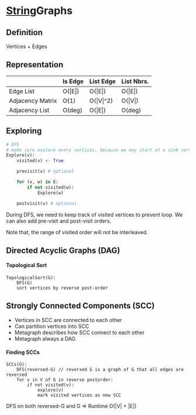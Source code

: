 # [String](/string.md)Graphs

## Definition

Vertices + Edges

## Representation

|  | Is Edge | List Edge | List Nbrs. |
| :--- | :--- | :--- | :--- |
| Edge List | O\(\|E\|\) | O\(\|E\|\) | O\(\|E\|\) |
| Adjacency Matrix | O\(1\) | O\(\|V\|^2\) | O\(\|V\|\) |
| Adjacency List | O\(deg\) | O\(\|E\|\) | O\(deg\) |

## Exploring

```python
# DFS
# make sure explore every vertices, because we may start at a sink vertex which has not out edges
Explore(v):
    visited(v) <- True

    previsit(v) # optional

    for (v, w) in E:
        if not visited(w):
            Explore(w)

    postvisit(v) # optional
```

During DFS, we need to keep track of visited vertices to prevent loop. We can also add pre-visit and post-visit orders.

Note that, the range of visited order will not be interleaved.

## Directed Acyclic Graphs \(DAG\)

#### Topological Sort

```
TopologicalSort(G):
    DFS(G)
    sort vertices by reverse post-order
```

## Strongly Connected Components \(SCC\)

* Vertices in SCC are connected to each other
* Can partition vertices into SCC
* Metagraph describes how SCC connect to each other
* Metagraph always a DAG

#### Finding SCCs

```
SCCs(G):
    DFS(reversed-G) // reversed G is a graph of G that all edges are reversed
    for v in V of G in reverse postorder:
        if not visited(v):
            explore(v)
            mark visited vertices as new SCC
```

DFS on both reversed-G and G =&gt; Runtime O\(\|V\| + \|E\|\)

